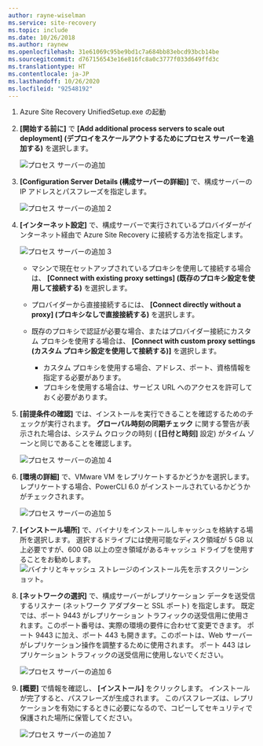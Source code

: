 ```yaml
---
author: rayne-wiselman
ms.service: site-recovery
ms.topic: include
ms.date: 10/26/2018
ms.author: raynew
ms.openlocfilehash: 31e61069c95be9bd1c7a684bb83ebcd93bcb14be
ms.sourcegitcommit: d767156543e16e816fc8a0c3777f033d649ffd3c
ms.translationtype: HT
ms.contentlocale: ja-JP
ms.lasthandoff: 10/26/2020
ms.locfileid: "92548192"
---
```

1. Azure Site Recovery UnifiedSetup.exe の起動
2. **[開始する前に]** で **[Add additional process servers to scale out deployment] \(デプロイをスケールアウトするためにプロセス サーバーを追加する)** を選択します。

   ![プロセス サーバーの追加](./media/site-recovery-add-process-server/ps-page-1.png)

3. **[Configuration Server Details (構成サーバーの詳細)]** で、構成サーバーの IP アドレスとパスフレーズを指定します。

   ![プロセス サーバーの追加 2](./media/site-recovery-add-process-server/ps-page-2.png)
4. **[インターネット設定]** で、構成サーバーで実行されているプロバイダーがインターネット経由で Azure Site Recovery に接続する方法を指定します。

   ![プロセス サーバーの追加 3](./media/site-recovery-add-process-server/ps-page-3.png)

   * マシンで現在セットアップされているプロキシを使用して接続する場合は、 **[Connect with existing proxy settings] \(既存のプロキシ設定を使用して接続する)** を選択します。
   * プロバイダーから直接接続するには、 **[Connect directly without a proxy] \(プロキシなしで直接接続する)** を選択します。
   * 既存のプロキシで認証が必要な場合、またはプロバイダー接続にカスタム プロキシを使用する場合は、 **[Connect with custom proxy settings (カスタム プロキシ設定を使用して接続する)]** を選択します。

     * カスタム プロキシを使用する場合、アドレス、ポート、資格情報を指定する必要があります。
     * プロキシを使用する場合は、サービス URL へのアクセスを許可しておく必要があります。

5. **[前提条件の確認]** では、インストールを実行できることを確認するためのチェックが実行されます。 **グローバル時刻の同期チェック** に関する警告が表示された場合は、システム クロックの時刻 ( **[日付と時刻]** 設定) がタイム ゾーンと同じであることを確認します。

     ![プロセス サーバーの追加 4](./media/site-recovery-add-process-server/ps-page-4.png)

6. **[環境の詳細]** で、VMware VM をレプリケートするかどうかを選択します。 レプリケートする場合、PowerCLI 6.0 がインストールされているかどうかがチェックされます。

     ![プロセス サーバーの追加 5](./media/site-recovery-add-process-server/ps-page-5.png)

7. **[インストール場所]** で、バイナリをインストールしキャッシュを格納する場所を選択します。 選択するドライブには使用可能なディスク領域が 5 GB 以上必要ですが、600 GB 以上の空き領域があるキャッシュ ドライブを使用することをお勧めします。
     ![バイナリとキャッシュ ストレージのインストール先を示すスクリーンショット。](./media/site-recovery-add-process-server/ps-page-6.png)

8. **[ネットワークの選択]** で、構成サーバーがレプリケーション データを送受信するリスナー (ネットワーク アダプターと SSL ポート) を指定します。 既定では、ポート 9443 がレプリケーション トラフィックの送受信用に使用されます。このポート番号は、実際の環境の要件に合わせて変更できます。 ポート 9443 に加え、ポート 443 も開きます。このポートは、Web サーバーがレプリケーション操作を調整するために使用されます。 ポート 443 はレプリケーション トラフィックの送受信用に使用しないでください。

     ![プロセス サーバーの追加 6](./media/site-recovery-add-process-server/ps-page-7.png)
9. **[概要]** で情報を確認し、 **[インストール]** をクリックします。 インストールが完了すると、パスフレーズが生成されます。 このパスフレーズは、レプリケーションを有効にするときに必要になるので、コピーしてセキュリティで保護された場所に保管してください。

     ![プロセス サーバーの追加 7](./media/site-recovery-add-process-server/ps-page-8.png)
